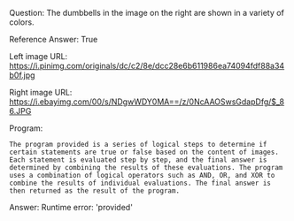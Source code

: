 Question: The dumbbells in the image on the right are shown in a variety of colors.

Reference Answer: True

Left image URL: https://i.pinimg.com/originals/dc/c2/8e/dcc28e6b611986ea74094fdf88a34b0f.jpg

Right image URL: https://i.ebayimg.com/00/s/NDgwWDY0MA==/z/0NcAAOSwsGdapDfg/$_86.JPG

Program:

```
The program provided is a series of logical steps to determine if certain statements are true or false based on the content of images. Each statement is evaluated step by step, and the final answer is determined by combining the results of these evaluations. The program uses a combination of logical operators such as AND, OR, and XOR to combine the results of individual evaluations. The final answer is then returned as the result of the program.
```
Answer: Runtime error: 'provided'

